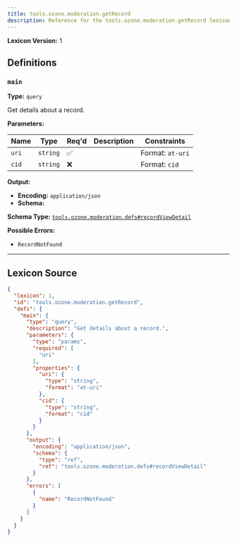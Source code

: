```yaml
---
title: tools.ozone.moderation.getRecord
description: Reference for the tools.ozone.moderation.getRecord lexicon
---
```

**Lexicon Version:** 1

## Definitions

<a name="main"></a>
### `main`

**Type:** `query`

Get details about a record.

**Parameters:**

| Name | Type | Req'd  | Description | Constraints |
|------|------|----------|-------------|-------------|
| `uri` | `string` | ✅  |  | Format: `at-uri` |
| `cid` | `string` | ❌  |  | Format: `cid` |
**Output:**

- **Encoding:** `application/json`
- **Schema:**

**Schema Type:** [`tools.ozone.moderation.defs#recordViewDetail`](/tools/ozone/moderation/defs#recordViewDetail)


**Possible Errors:**

- `RecordNotFound`

---

## Lexicon Source
```json
{
  "lexicon": 1,
  "id": "tools.ozone.moderation.getRecord",
  "defs": {
    "main": {
      "type": "query",
      "description": "Get details about a record.",
      "parameters": {
        "type": "params",
        "required": [
          "uri"
        ],
        "properties": {
          "uri": {
            "type": "string",
            "format": "at-uri"
          },
          "cid": {
            "type": "string",
            "format": "cid"
          }
        }
      },
      "output": {
        "encoding": "application/json",
        "schema": {
          "type": "ref",
          "ref": "tools.ozone.moderation.defs#recordViewDetail"
        }
      },
      "errors": [
        {
          "name": "RecordNotFound"
        }
      ]
    }
  }
}
```
